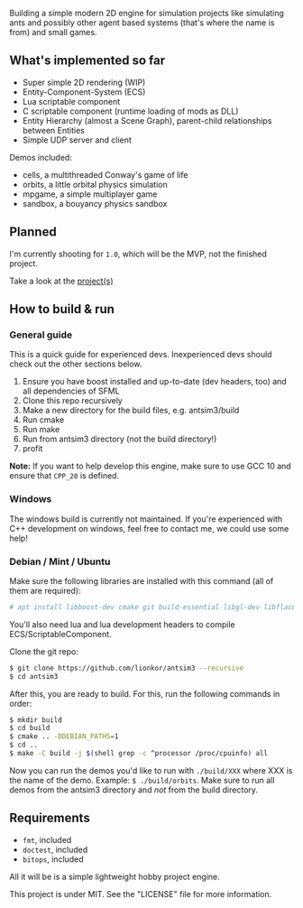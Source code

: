 Building a simple modern 2D engine for simulation projects like simulating ants and possibly other agent based systems (that's where the name is from) and small games. 

## What's implemented so far

* Super simple 2D rendering (WIP)
* Entity-Component-System (ECS)
* Lua scriptable component
* C scriptable component (runtime loading of mods as DLL)
* Entity Hierarchy (almost a Scene Graph), parent-child relationships between Entities
* Simple UDP server and client

Demos included:
* cells, a multithreaded Conway's game of life
* orbits, a little orbital physics simulation
* mpgame, a simple multiplayer game
* sandbox, a bouyancy physics sandbox

## Planned

I'm currently shooting for `1.0`, which will be the MVP, not the finished project. 

Take a look at the [project(s)](https://github.com/lionkor/antsim3/projects)

## How to build & run

### General guide

This is a quick guide for experienced devs. Inexperienced devs should check out the other sections below.

1. Ensure you have boost installed and up-to-date (dev headers, too) and all dependencies of SFML
2. Clone this repo recursively
3. Make a new directory for the build files, e.g. antsim3/build
4. Run cmake
5. Run make
6. Run from antsim3 directory (not the build directory!)
7. profit

**Note:** If you want to help develop this engine, make sure to use GCC 10 and ensure that `CPP_20` is defined.

### Windows

The windows build is currently not maintained. If you're experienced with C++ development on windows, feel free to contact me, we could use some help!

### Debian / Mint / Ubuntu

Make sure the following libraries are installed with this command (all of them are required):

```bash
# apt install libboost-dev cmake git build-essential libgl-dev libflac8 libogg0 libopenal1 libvorbis0a libvorbisenc2 libvorbisfile3 libfreetype6 libgl1 libx11-6 libxrandr2 libudev1 libudev-dev libopenal-dev libvorbis-dev libflac-dev libxrandr-dev libfreetype6-dev liblua5.3
```

You'll also need lua and lua development headers to compile ECS/ScriptableComponent.

Clone the git repo:

```bash
$ git clone https://github.com/lionkor/antsim3 --recursive
$ cd antsim3
```

After this, you are ready to build. For this, run the following commands in order:

```bash
$ mkdir build
$ cd build
$ cmake .. -DDEBIAN_PATHS=1
$ cd ..
$ make -C build -j $(shell grep -c ^processor /proc/cpuinfo) all
```

Now you can run the demos you'd like to run with `./build/XXX` where XXX is the name of the demo. Example: `$ ./build/orbits`.
Make sure to run all demos from the antsim3 directory and *not* from the build directory.


## Requirements

* `fmt`, included
* `doctest`, included
* `bitops`, included

All it will be is a simple lightweight hobby project engine.

This project is under MIT. See the "LICENSE" file for more information.
